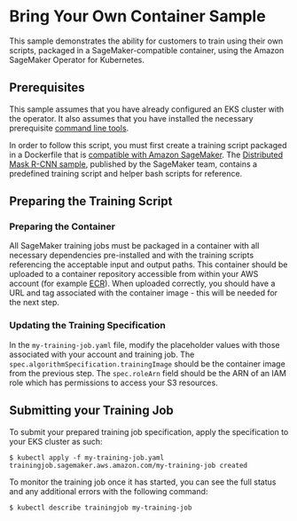 # Bring Your Own Container Sample

This sample demonstrates the ability for customers to train using their own scripts, packaged in a SageMaker-compatible container, using the Amazon SageMaker Operator for Kubernetes. 

## Prerequisites

This sample assumes that you have already configured an EKS cluster with the operator. It also assumes that you have installed the necessary prerequisite [command line tools](https://sagemaker.readthedocs.io/en/stable/amazon_sagemaker_operators_for_kubernetes.html#prerequisites).

In order to follow this script, you must first create a training script packaged in a Dockerfile that is [compatible with Amazon SageMaker](https://docs.aws.amazon.com/sagemaker/latest/dg/amazon-sagemaker-containers.html). The [Distributed Mask R-CNN sample](https://github.com/awslabs/amazon-sagemaker-examples/tree/master/advanced_functionality/distributed_tensorflow_mask_rcnn), published by the SageMaker team, contains a predefined training script and helper bash scripts for reference.

## Preparing the Training Script

### Preparing the Container

All SageMaker training jobs must be packaged in a container with all necessary dependencies pre-installed and with the training scripts referencing the acceptable input and output paths. This container should be uploaded to a container repository accessible from within your AWS account (for example [ECR](https://aws.amazon.com/ecr/)). When uploaded correctly, you should have a URL and tag associated with the container image - this will be needed for the next step.

### Updating the Training Specification

In the `my-training-job.yaml` file, modify the placeholder values with those associated with your account and training job. The `spec.algorithmSpecification.trainingImage` should be the container image from the previous step. The `spec.roleArn` field should be the ARN of an IAM role which has permissions to access your S3 resources.

## Submitting your Training Job

To submit your prepared training job specification, apply the specification to your EKS cluster as such:
```
$ kubectl apply -f my-training-job.yaml
trainingjob.sagemaker.aws.amazon.com/my-training-job created
```

To monitor the training job once it has started, you can see the full status and any additional errors with the following command:
```
$ kubectl describe trainingjob my-training-job
```